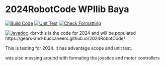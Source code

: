 # 2024RobotCode WPIlib Baya
[![Build Code](https://github.com/Gears-and-Buccaneers/2024RobotCode/actions/workflows/main.yml/badge.svg?branch=wpilib-Bata)](https://github.com/Gears-and-Buccaneers/2024RobotCode/actions/workflows/main.yml)
[![Unit Test](https://github.com/Gears-and-Buccaneers/2024RobotCode/actions/workflows/Test.yml/badge.svg?branch=wpilib-Bata)](https://github.com/Gears-and-Buccaneers/2024RobotCode/actions/workflows/Test.yml)
[![Check Formatting](https://github.com/Gears-and-Buccaneers/2024RobotCode/actions/workflows/formatting.yml/badge.svg?branch=wpilib-Bata)](https://github.com/Gears-and-Buccaneers/2024RobotCode/actions/workflows/formatting.yml)

[![Javadoc](https://img.shields.io/badge/JavaDoc-Online-green)]([https://YOUR-USERNAME.github.io/YOUR-REPO/](https://github.com/Gears-and-Buccaneers/2024RobotCode/actions/workflows/)javadoc/)
<br>this is the code for 2024 and will be populated
https://gears-and-buccaneers.github.io/2024RobotCode/

This is testing for 2024. it has advantage scope and unit test.

was also messing around with formating the joystics and motor controllers
<?in my mind util should be something that can jsut be copied and pasted year to year. (implementing updates and stuff but not major changes)

EDIT: testing isues
